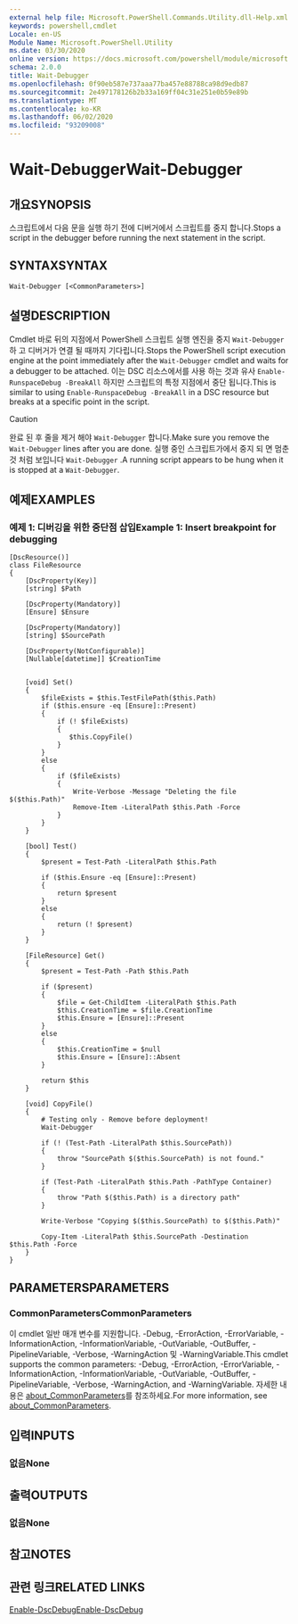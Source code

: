 ```yaml
---
external help file: Microsoft.PowerShell.Commands.Utility.dll-Help.xml
keywords: powershell,cmdlet
Locale: en-US
Module Name: Microsoft.PowerShell.Utility
ms.date: 03/30/2020
online version: https://docs.microsoft.com/powershell/module/microsoft.powershell.utility/wait-debugger?view=powershell-5.1&WT.mc_id=ps-gethelp
schema: 2.0.0
title: Wait-Debugger
ms.openlocfilehash: 0f90eb587e737aaa77ba457e88788ca98d9edb87
ms.sourcegitcommit: 2e497178126b2b33a169ff04c31e251e0b59e89b
ms.translationtype: MT
ms.contentlocale: ko-KR
ms.lasthandoff: 06/02/2020
ms.locfileid: "93209008"
---
```

# <span data-ttu-id="be3dd-103">Wait-Debugger</span><span class="sxs-lookup"><span data-stu-id="be3dd-103">Wait-Debugger</span></span>

## <span data-ttu-id="be3dd-104">개요</span><span class="sxs-lookup"><span data-stu-id="be3dd-104">SYNOPSIS</span></span>
<span data-ttu-id="be3dd-105">스크립트에서 다음 문을 실행 하기 전에 디버거에서 스크립트를 중지 합니다.</span><span class="sxs-lookup"><span data-stu-id="be3dd-105">Stops a script in the debugger before running the next statement in the script.</span></span>

## <span data-ttu-id="be3dd-106">SYNTAX</span><span class="sxs-lookup"><span data-stu-id="be3dd-106">SYNTAX</span></span>

```
Wait-Debugger [<CommonParameters>]
```

## <span data-ttu-id="be3dd-107">설명</span><span class="sxs-lookup"><span data-stu-id="be3dd-107">DESCRIPTION</span></span>

<span data-ttu-id="be3dd-108">Cmdlet 바로 뒤의 지점에서 PowerShell 스크립트 실행 엔진을 중지 `Wait-Debugger` 하 고 디버거가 연결 될 때까지 기다립니다.</span><span class="sxs-lookup"><span data-stu-id="be3dd-108">Stops the PowerShell script execution engine at the point immediately after the `Wait-Debugger` cmdlet and waits for a debugger to be attached.</span></span> <span data-ttu-id="be3dd-109">이는 DSC 리소스에서를 사용 하는 것과 유사 `Enable-RunspaceDebug -BreakAll` 하지만 스크립트의 특정 지점에서 중단 됩니다.</span><span class="sxs-lookup"><span data-stu-id="be3dd-109">This is similar to using `Enable-RunspaceDebug -BreakAll` in a DSC resource but breaks at a specific point in the script.</span></span>

> [!CAUTION]
> <span data-ttu-id="be3dd-110">완료 된 후 줄을 제거 해야 `Wait-Debugger` 합니다.</span><span class="sxs-lookup"><span data-stu-id="be3dd-110">Make sure you remove the `Wait-Debugger` lines after you are done.</span></span> <span data-ttu-id="be3dd-111">실행 중인 스크립트가에서 중지 되 면 멈춘 것 처럼 보입니다 `Wait-Debugger` .</span><span class="sxs-lookup"><span data-stu-id="be3dd-111">A running script appears to be hung when it is stopped at a `Wait-Debugger`.</span></span>

## <span data-ttu-id="be3dd-112">예제</span><span class="sxs-lookup"><span data-stu-id="be3dd-112">EXAMPLES</span></span>

### <span data-ttu-id="be3dd-113">예제 1: 디버깅을 위한 중단점 삽입</span><span class="sxs-lookup"><span data-stu-id="be3dd-113">Example 1: Insert breakpoint for debugging</span></span>

```
[DscResource()]
class FileResource
{
    [DscProperty(Key)]
    [string] $Path

    [DscProperty(Mandatory)]
    [Ensure] $Ensure

    [DscProperty(Mandatory)]
    [string] $SourcePath

    [DscProperty(NotConfigurable)]
    [Nullable[datetime]] $CreationTime


    [void] Set()
    {
        $fileExists = $this.TestFilePath($this.Path)
        if ($this.ensure -eq [Ensure]::Present)
        {
            if (! $fileExists)
            {
               $this.CopyFile()
            }
        }
        else
        {
            if ($fileExists)
            {
                Write-Verbose -Message "Deleting the file $($this.Path)"
                Remove-Item -LiteralPath $this.Path -Force
            }
        }
    }

    [bool] Test()
    {
        $present = Test-Path -LiteralPath $this.Path

        if ($this.Ensure -eq [Ensure]::Present)
        {
            return $present
        }
        else
        {
            return (! $present)
        }
    }

    [FileResource] Get()
    {
        $present = Test-Path -Path $this.Path

        if ($present)
        {
            $file = Get-ChildItem -LiteralPath $this.Path
            $this.CreationTime = $file.CreationTime
            $this.Ensure = [Ensure]::Present
        }
        else
        {
            $this.CreationTime = $null
            $this.Ensure = [Ensure]::Absent
        }

        return $this
    }

    [void] CopyFile()
    {
        # Testing only - Remove before deployment!
        Wait-Debugger

        if (! (Test-Path -LiteralPath $this.SourcePath))
        {
            throw "SourcePath $($this.SourcePath) is not found."
        }

        if (Test-Path -LiteralPath $this.Path -PathType Container)
        {
            throw "Path $($this.Path) is a directory path"
        }

        Write-Verbose "Copying $($this.SourcePath) to $($this.Path)"

        Copy-Item -LiteralPath $this.SourcePath -Destination $this.Path -Force
    }
}
```

## <span data-ttu-id="be3dd-114">PARAMETERS</span><span class="sxs-lookup"><span data-stu-id="be3dd-114">PARAMETERS</span></span>

### <span data-ttu-id="be3dd-115">CommonParameters</span><span class="sxs-lookup"><span data-stu-id="be3dd-115">CommonParameters</span></span>

<span data-ttu-id="be3dd-116">이 cmdlet 일반 매개 변수를 지원합니다. -Debug, -ErrorAction, -ErrorVariable, -InformationAction, -InformationVariable, -OutVariable, -OutBuffer, -PipelineVariable, -Verbose, -WarningAction 및 -WarningVariable.</span><span class="sxs-lookup"><span data-stu-id="be3dd-116">This cmdlet supports the common parameters: -Debug, -ErrorAction, -ErrorVariable, -InformationAction, -InformationVariable, -OutVariable, -OutBuffer, -PipelineVariable, -Verbose, -WarningAction, and -WarningVariable.</span></span> <span data-ttu-id="be3dd-117">자세한 내용은 [about_CommonParameters](../Microsoft.PowerShell.Core/About/about_CommonParameters.md)를 참조하세요.</span><span class="sxs-lookup"><span data-stu-id="be3dd-117">For more information, see [about_CommonParameters](../Microsoft.PowerShell.Core/About/about_CommonParameters.md).</span></span>

## <span data-ttu-id="be3dd-118">입력</span><span class="sxs-lookup"><span data-stu-id="be3dd-118">INPUTS</span></span>

### <span data-ttu-id="be3dd-119">없음</span><span class="sxs-lookup"><span data-stu-id="be3dd-119">None</span></span>

## <span data-ttu-id="be3dd-120">출력</span><span class="sxs-lookup"><span data-stu-id="be3dd-120">OUTPUTS</span></span>

### <span data-ttu-id="be3dd-121">없음</span><span class="sxs-lookup"><span data-stu-id="be3dd-121">None</span></span>

## <span data-ttu-id="be3dd-122">참고</span><span class="sxs-lookup"><span data-stu-id="be3dd-122">NOTES</span></span>

## <span data-ttu-id="be3dd-123">관련 링크</span><span class="sxs-lookup"><span data-stu-id="be3dd-123">RELATED LINKS</span></span>

[<span data-ttu-id="be3dd-124">Enable-DscDebug</span><span class="sxs-lookup"><span data-stu-id="be3dd-124">Enable-DscDebug</span></span>](/powershell/module/PSDesiredStateConfiguration/Enable-DscDebug)

